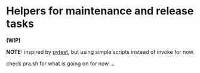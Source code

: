 # Helpers for maintenance and release tasks

**(WIP)**

**NOTE:** inspired by [pytest](https://github.com/pytest-dev/pytest/tree/master/tasks), but using simple scripts instead of invoke for now.

check pra.sh for what is going on for now ...

